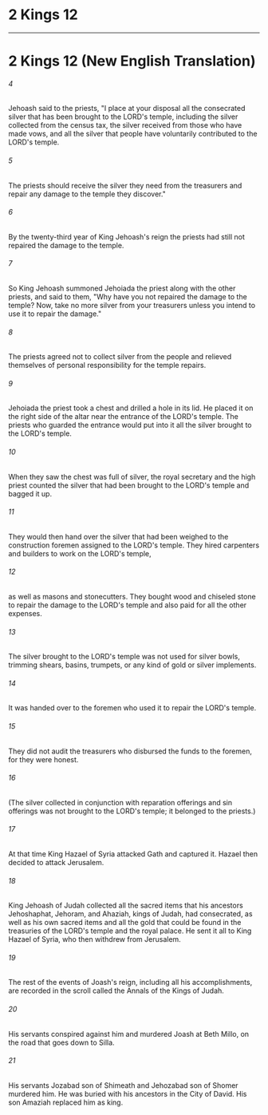 # 2 Kings 12
***

# 2 Kings 12 (New English Translation) 

###### 4 
Jehoash said to the priests, "I place at your disposal all the consecrated silver that has been brought to the LORD's temple, including the silver collected from the census tax, the silver received from those who have made vows, and all the silver that people have voluntarily contributed to the LORD's temple. 

###### 5 
The priests should receive the silver they need from the treasurers and repair any damage to the temple they discover." 

###### 6 
By the twenty-third year of King Jehoash's reign the priests had still not repaired the damage to the temple. 

###### 7 
So King Jehoash summoned Jehoiada the priest along with the other priests, and said to them, "Why have you not repaired the damage to the temple? Now, take no more silver from your treasurers unless you intend to use it to repair the damage." 

###### 8 
The priests agreed not to collect silver from the people and relieved themselves of personal responsibility for the temple repairs. 

###### 9 
Jehoiada the priest took a chest and drilled a hole in its lid. He placed it on the right side of the altar near the entrance of the LORD's temple. The priests who guarded the entrance would put into it all the silver brought to the LORD's temple. 

###### 10 
When they saw the chest was full of silver, the royal secretary and the high priest counted the silver that had been brought to the LORD's temple and bagged it up. 

###### 11 
They would then hand over the silver that had been weighed to the construction foremen assigned to the LORD's temple. They hired carpenters and builders to work on the LORD's temple, 

###### 12 
as well as masons and stonecutters. They bought wood and chiseled stone to repair the damage to the LORD's temple and also paid for all the other expenses. 

###### 13 
The silver brought to the LORD's temple was not used for silver bowls, trimming shears, basins, trumpets, or any kind of gold or silver implements. 

###### 14 
It was handed over to the foremen who used it to repair the LORD's temple. 

###### 15 
They did not audit the treasurers who disbursed the funds to the foremen, for they were honest. 

###### 16 
(The silver collected in conjunction with reparation offerings and sin offerings was not brought to the LORD's temple; it belonged to the priests.) 

###### 17 
At that time King Hazael of Syria attacked Gath and captured it. Hazael then decided to attack Jerusalem. 

###### 18 
King Jehoash of Judah collected all the sacred items that his ancestors Jehoshaphat, Jehoram, and Ahaziah, kings of Judah, had consecrated, as well as his own sacred items and all the gold that could be found in the treasuries of the LORD's temple and the royal palace. He sent it all to King Hazael of Syria, who then withdrew from Jerusalem. 

###### 19 
The rest of the events of Joash's reign, including all his accomplishments, are recorded in the scroll called the Annals of the Kings of Judah. 

###### 20 
His servants conspired against him and murdered Joash at Beth Millo, on the road that goes down to Silla. 

###### 21 
His servants Jozabad son of Shimeath and Jehozabad son of Shomer murdered him. He was buried with his ancestors in the City of David. His son Amaziah replaced him as king.
